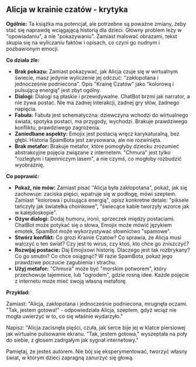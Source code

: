 ## Alicja w krainie czatów - krytyka

**Ogólnie:**  Ta książka ma potencjał, ale  potrzebne są poważne zmiany, żeby stać się naprawdę wciągającą historią dla dzieci. Główny problem leży w "opowiadaniu", a nie "pokazywaniu". Zamiast malować obrazami, tekst skupia się na wyliczaniu faktów i opisach, co czyni go nudnym i pozbawionym emocji.

**Co działa źle:**

* **Brak pokazu:** Zamiast pokazywać, jak Alicja czuje się w wirtualnym świecie, masz jedynie  wyliczenie jej odczuć: "zakłopotana i jednocześnie podniecona".  Opis "Krainę Czatów" jako "kolorową i pulsującą energią" jest zbyt ogólny.  
* **Dialogi:** Dialogi są płaskie i przewidywalne. ChatBot brzmi jak narrator, a nie żywa postać. Nie ma żadnej interakcji, żadnej gry słów, żadnego napięcia.
* **Fabuła:** Fabuła jest schematyczna: dziewczyna wchodzi do wirtualnego świata, spotyka postaci, ma przygody, wychodzi. Brakuje prawdziwego konfliktu, prawdziwego zagrożenia.
* **Zaniedbane aspekty:**  Emojix jest postacią wręcz karykaturalną, bez głębi. Historia SpamBota jest zarysowana, ale nie rozwinięta. 
* **Brak metafor:** Brakuje metafor, które pomogłyby dziecku zrozumieć abstrakcyjne pojęcia związane z internetem. "Chmura" jest tylko "rozległym i tajemniczym lasem", a nie czymś, co mogłoby rozbudzić wyobraźnię.

**Co poprawić:**

* **Pokaż, nie mów:**  Zamiast pisać "Alicja była  zakłopotana",  pokaż, jak się zachowuje:  zaciska  pięści,  wpatruje  się  w  podłogę,  mówi  szeptem. Zamiast "kolorowa i pulsująca energią",  opisz  konkretne  detale:  "piksele  tańczyły  jak  światełka  choinkowe",  "świecące  kable  tworzyły  wzorce  jak  w  kalejdoskopie".
* **Ożyw dialogi:**  Dodaj  humoru,  ironii,  sprzeczek  między  postaciami. ChatBot  może  potykać  się  o  słowa,  Emojix  może  mówić  językiem  emotek,  SpamBot  może  wykorzystywać  słownictwo  "spamowe".
* **Stwórz  konflikt:**  Co  grozi  Krainie  Czatów?  Co  sprawia,  że  Alicja  musi  walczyć  o  ten  świat?  Czy  jest  to  wirus,  czy  ktoś,  kto  chce  go  zniszczyć?  
* **Rozwijaj  postacie:**  Daj  Emojixowi  historię.  Dlaczego  jest  tak  rozbrykany?  Co  go  smutni?  Co  chce  osiągnąć?  W  razie  SpamBota,  pokaż  jego  prawdziwe  poczucie  zagubienia  i  strachu.
* **Użyj  metafor:**  "Chmura"  może  być  "morskim  potworem",  który  przechowuje  tajemnice,  lub  "ogrodem",  gdzie  rosną  idee.  Każde  pojęcie  z  internetu  może  mieć  swoją  własną  metaforę.

**Przykład:**

 Zamiast: "Alicja,  zakłopotana  i  jednocześnie  podniecona,  mrugnęła  oczami.  "Tak,  jestem  gotowa!" - odpowiedziała  Alicja,  szeptem,  gdyż  wciąż  nie  mogła  uwierzyć  w  to,  co  się  właśnie  wydarzyło."

Napisz: "Alicja  zacisnęła  pięści,  czuła,  jak  serce  bije  jej  w  klatce  piersiowej  jak  wirtualne  pulsowanie  ekranu.  "Tak,  jestem  gotowa,"  wyszeptała  na  poły  do  siebie,  z  głosem  zadrgałym  jak  sygnał  internetowy."

Pamiętaj, że jesteś  autorem.  Nie  bój  się  eksperymentować,  tworzyć  własny  świat,  w  którym  dzieci  zapragną  zanurzyć  się  głową.  
